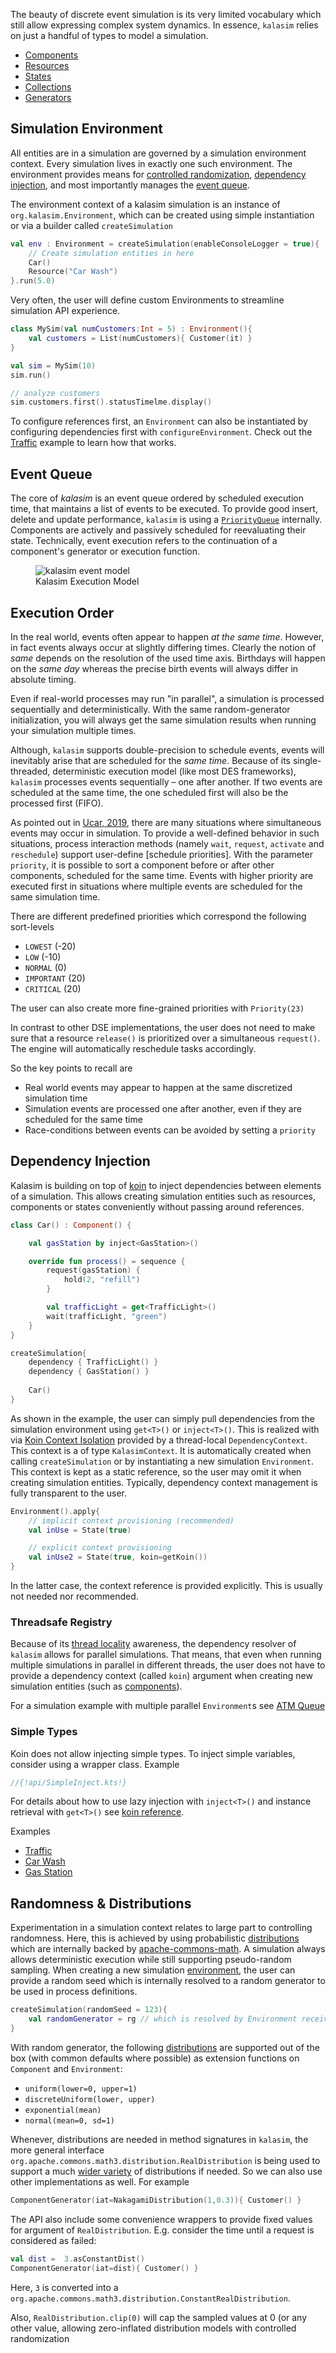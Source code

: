 The beauty of discrete event simulation is its very limited vocabulary which still allow expressing complex system dynamics. In essence, `kalasim` relies on just a handful of types to model a simulation.

* [Components](component.md)
* [Resources](resource.md)
* [States](state.md)
* [Collections](collections.md)
* [Generators](component.md#component-generator)


## Simulation Environment

All entities are in a simulation are governed by a simulation environment context. Every simulation lives in exactly one such environment. The environment provides means for [controlled randomization](#randomness--distributions), [dependency injection](#dependency-injection), and most importantly manages the [event queue](#event-queue).

The environment context of a kalasim simulation is an instance of  `org.kalasim.Environment`, which can be created using simple instantiation or via a builder called `createSimulation`

```kotlin
val env : Environment = createSimulation(enableConsoleLogger = true){
    // Create simulation entities in here 
    Car()
    Resource("Car Wash")
}.run(5.0)
```

Very often, the user will define custom Environments to streamline simulation API experience.

```kotlin
class MySim(val numCustomers:Int = 5) : Environment(){
    val customers = List(numCustomers){ Customer(it) }
}

val sim = MySim(10)
sim.run()

// analyze customers
sim.customers.first().statusTimelme.display()

```

To configure references first, an `Environment` can also be instantiated by configuring dependencies first with `configureEnvironment`. Check out the [Traffic](examples/traffic.md) example to learn how that works.


## Event Queue

The core of *kalasim* is an event queue ordered by scheduled execution time, that maintains a list of events to be executed. To provide good insert, delete and update performance, `kalasim` is using a [`PriorityQueue`](https://docs.oracle.com/javase/7/docs/api/java/util/PriorityQueue.html) internally. Components are actively and passively scheduled for reevaluating their state. Technically, event execution refers to the continuation of a component's generator or execution function.

<!--NOTE simmer is also using time and pririty in its queue -->

<!--TODO simmer Ucar2019,p8 is mentioneing unscheduling as important use-case. Do we need/support that?-->


<!--https://stackoverflow.com/questions/19331362/using-an-image-caption-in-markdown-jekyll-->
<figure>
  <img src="../basics_images/event_loop.svg"  alt="kalasim event model"/>
  <figcaption>Kalasim Execution Model</figcaption>
</figure>


## Execution Order

In the real world, events often appear to happen *at the same time*. However, in fact events always occur at slightly differing times. Clearly the notion of *same* depends on the resolution of the used time axis. Birthdays will happen on the *same day* whereas the precise birth events will always differ in absolute timing.

Even if real-world processes may run "in parallel", a simulation is processed sequentially and deterministically. With the same random-generator initialization,  you will always get the same simulation results when running your simulation multiple times.

Although, `kalasim` supports double-precision to schedule events, events will inevitably arise that are scheduled for the *same time*. Because of its  single-threaded, deterministic execution model (like most DES frameworks),  `kalasim`  processes events sequentially – one after another. If two events are scheduled at the same time, the one scheduled first will also be the processed first (FIFO).

As pointed out in [Ucar, 2019](https://www.jstatsoft.org/article/view/v090i02), there are many situations where simultaneous events may occur in simulation. To provide a well-defined behavior in such situations, process interaction methods (namely  `wait`, `request`,  `activate` and `reschedule`) support user-define [schedule priorities]. With the parameter `priority`, it is possible to sort a component before or after other components, scheduled for the same time. Events with higher priority are executed first in situations where multiple events are scheduled for the same simulation time.

There are different predefined priorities which correspond the following sort-levels

* `LOWEST` (-20)
* `LOW` (-10)
* `NORMAL` (0)
* `IMPORTANT` (20)
* `CRITICAL` (20)

The user can also create more fine-grained priorities with `Priority(23)`



<!--The `urgent` parameters only applies to components scheduled with the same time and same `priority`. TBD do we need it?-->

In contrast to other DSE implementations, the user does not need to make sure that a resource `release()` is prioritized over a simultaneous `request()`. The engine will automatically reschedule tasks accordingly.
<!-- Also see Ucar2019,p9 (table 1)-->

<!--The priority can be accessed with the new Component.scheduled_priority() method.-->

So the key points to recall are

* Real world events may appear to happen at the same discretized simulation time
* Simulation events are processed one after another, even if they are scheduled for the same time
* Race-conditions between events can be avoided by setting a `priority`


## Dependency Injection

Kalasim is building on top of [koin](https://insert-koin.io/) to inject dependencies between elements of a simulation. This allows creating simulation entities such as resources, components or states conveniently without passing around references.

```kotlin
class Car() : Component() {

    val gasStation by inject<GasStation>()

    override fun process() = sequence {
        request(gasStation) {
            hold(2, "refill")
        }

        val trafficLight = get<TrafficLight>()
        wait(trafficLight, "green")
    }
}

createSimulation{
    dependency { TrafficLight() }
    dependency { GasStation() }
    
    Car()
}
```
As shown in the example, the user can simply pull dependencies from the simulation environment using `get<T>()` or `inject<T>()`. This is realized with via [Koin Context Isolation](https://insert-koin.io/docs/reference/koin-core/context-isolation/) provided by a thread-local `DependencyContext`. This  context is a of type `KalasimContext`. It is automatically created when calling `createSimulation` or by instantiating a new simulation `Environment`. This context is kept as a static reference, so the user may omit it when creating simulation entities. Typically, dependency context management is fully transparent to the user.


```kotlin
Environment().apply{
    // implicit context provisioning (recommended)
    val inUse = State(true)

    // explicit context provisioning
    val inUse2 = State(true, koin=getKoin())
}
```

In the latter case, the context reference is provided explicitly. This is usually not needed nor recommended.

### Threadsafe Registry

Because of its [thread locality](https://www.baeldung.com/java-threadlocal) awareness, the dependency resolver of `kalasim` allows for parallel simulations. That means, that even when running multiple simulations in parallel in different threads, the user does not have to provide a dependency context (called `koin`) argument when creating new simulation entities (such as [components](component.md)). 

For a simulation example with multiple parallel `Environment`s see [ATM Queue](examples/atm_queue.md#parallel-whatif)

### Simple Types

Koin does not allow injecting simple types. To inject simple variables, consider using a wrapper class. Example

```kotlin
//{!api/SimpleInject.kts!}
```

For details about how to use lazy injection with `inject<T>()` and instance retrieval with `get<T>()` see [koin reference](https://doc.insert-koin.io/#/koin-core/injection-parameters).

Examples

* [Traffic](examples/traffic.md)
* [Car Wash](examples/car_wash.md)
* [Gas Station](examples/gas_station.md)

## Randomness & Distributions

Experimentation in a simulation context relates to large part to controlling randomness. Here, this is achieved by using probabilistic
[distributions](https://commons.apache.org/proper/commons-math/userguide/distribution.html) which are internally backed by [apache-commons-math](https://commons.apache.org/proper/commons-math/). A simulation always allows deterministic execution while still supporting pseudo-random sampling. When creating a new simulation [environment](#simulation-runtime-environment), the user can provide a random seed which is internally resolved to a random generator to be used in process definitions.

```kotlin
createSimulation(randomSeed = 123){
    val randomGenerator = rg // which is resolved by Environment receiver     
}
```

With random generator, the following [distributions](https://github.com/holgerbrandl/kalasim/blob/master/src/main/kotlin/org/kalasim/Distributions.kt) are supported out of the box (with common defaults where possible) as extension functions on `Component` and `Environment`:

* `uniform(lower=0, upper=1)`
* `discreteUniform(lower, upper)`
* `exponential(mean)`
* `normal(mean=0, sd=1)`


Whenever, distributions are needed in method signatures in `kalasim`, the more general interface `org.apache.commons.math3.distribution.RealDistribution` is being used to support a much [wider variety](https://commons.apache.org/proper/commons-math/javadocs/api-3.4/org/apache/commons/math3/distribution/RealDistribution.html) of distributions if needed. So we can also use other implementations as well. For example

```kotlin
ComponentGenerator(iat=NakagamiDistribution(1,0.3)){ Customer() }
```

The API also include some convenience wrappers to provide fixed values for argument of `RealDistribution`. E.g. consider the  time until a request is considered as failed:

```kotlin
val dist =  3.asConstantDist()
ComponentGenerator(iat=dist){ Customer() }
```

Here, `3` is converted into a `org.apache.commons.math3.distribution.ConstantRealDistribution`.

Also, `RealDistribution.clip(0)` will cap the sampled values at 0 (or any other value,  allowing zero-inflated distribution models with controlled randomization